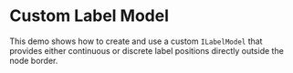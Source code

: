 # Custom Label Model
  

 This demo shows how to create and use a custom `ILabelModel` that provides either continuous or discrete label positions directly outside the node border.   